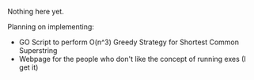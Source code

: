 Nothing here yet.

Planning on implementing:
- GO Script to perform O(n^3) Greedy Strategy for Shortest Common Superstring
- Webpage for the people who don't like the concept of running exes (I get it)
